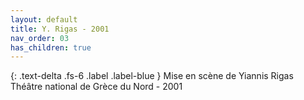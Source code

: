 ```yaml
---
layout: default
title: Y. Rigas - 2001
nav_order: 03
has_children: true
---
```

<!--TEXT-->

{: .text-delta .fs-6 .label .label-blue }
Mise en scène de Yiannis Rigas\
Théâtre national de Grèce du Nord - 2001









<!--VIDEO-->
